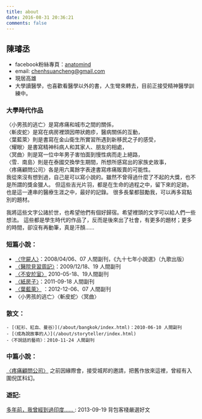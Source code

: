 ```yaml
---
title: about
date: 2016-08-31 20:36:21
comments: false
---
```

## 陳璿丞
- facebook粉絲專頁：[anatomind](https://www.facebook.com/anatomind/)
- email: chenhsuancheng@gmail.com
- 現居高雄
- 大學讀醫學，也喜歡看醫學以外的書，人生彎來轉去，目前正接受精神醫學訓練中。




### 大學時代作品

〈小男孩的逃亡〉是寫疼痛和城市之間的關係，  
〈斬皮蛇〉是寫在病房裡頭因帶狀皰疹，醫病關係的互動，  
〈葉藍萊〉則是書寫在金山衛生所實習所遇到新移民之子的感受，  
〈耀眼〉是書寫精神科病人和其家人、朋友的相處，  
〈冥曲〉則是寫一位中年男子害怕面到慢性病而走上絕路，  
〈雪．南島〉則是在泰國交換學生期間，所想所感寫出的家族史故事，  
〈疼痛顧問公司〉各是用六萬餘字表達書寫疼痛販賣的可能性。  
我從來沒有想到過，自己是可以寫小說的。雖然不曾得過什麼了不起的大獎，也不是所謂的獎金獵人。
但這些吉光片羽，都是在生命的過程之中，留下來的足跡。也是這一連串的醫療生涯之中，最好的記錄。
很多長輩都鼓勵我，可以再多寫點別的題材。

我將這些文字公諸於世，也希望他們有個好歸宿。希望裡頭的文字可以給人們一些想法。
這些都是學生時代的作品了，反而是後來出了社會，有更多的題材；更多的時間，卻沒有再動筆，真是汗顏……

### 短篇小說：
  - [〈守屍人〉](/about/corpse/index.html)：2008/04/06、07 人間副刊，《九十七年小說選》（九歌出版）
  - [〈醫院見習周記〉](/about/clerk/index.html)：2009/12/18、19 人間副刊
  - [〈不安於室〉](/about/adhd/index.html) 2010-05-18、19人間副刊
  - [〈紙房子〉](/about/paperhouse/index.html)：2011-09-18  人間副刊
  - [〈葉藍萊〉](/about/vietnam/index.html) ：2012-12-06、07 人間副刊
  - 〈小男孩的逃亡〉〈斬皮蛇〉〈冥曲〉
### 散文：
    - [〈紅衫、紅血、曼谷〉](/about/bangkok/index.html)：2010-06-10 人間副刊
    - [〈成為說故事的人〉](/about/storyteller/index.html)
    -〈不說話的藝術〉：2010-11-24 人間副刊

### 中篇小說：
[〈疼痛顧問公司〉](http://www.popo.tw/books/52016)
之前因緣際會，接受城邦的邀請，把舊作放來這裡，曾經有入圍倪匡科幻。


### 遊記:

[多年前，我曾經到過印度…… ](http://www.backpackers.com.tw/forum/showthread.php?t=1015568): 2013-09-19 背包客棧嚴選好文


